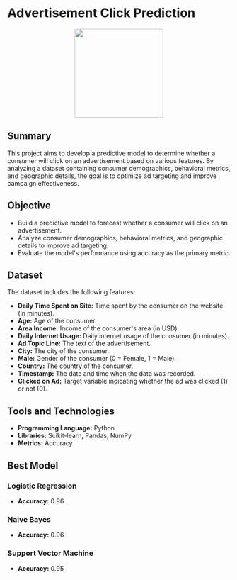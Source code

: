 # Advertisement Click Prediction

<p align="center">
  <img src="https://github.com/user-attachments/assets/65c662c9-41dd-4ba7-9c02-007451115bcf" height="200"/>
</p>

## Summary
This project aims to develop a predictive model to determine whether a consumer will click on an advertisement based on various features. By analyzing a dataset containing consumer demographics, behavioral metrics, and geographic details, the goal is to optimize ad targeting and improve campaign effectiveness.

## Objective
- Build a predictive model to forecast whether a consumer will click on an advertisement.
- Analyze consumer demographics, behavioral metrics, and geographic details to improve ad targeting.
- Evaluate the model's performance using accuracy as the primary metric.

## Dataset
The dataset includes the following features:

- **Daily Time Spent on Site:** Time spent by the consumer on the website (in minutes).
- **Age:** Age of the consumer.
- **Area Income:** Income of the consumer's area (in USD).
- **Daily Internet Usage:** Daily internet usage of the consumer (in minutes).
- **Ad Topic Line:** The text of the advertisement.
- **City:** The city of the consumer.
- **Male:** Gender of the consumer (0 = Female, 1 = Male).
- **Country:** The country of the consumer.
- **Timestamp:** The date and time when the data was recorded.
- **Clicked on Ad:** Target variable indicating whether the ad was clicked (1) or not (0).

## Tools and Technologies
- **Programming Language:** Python
- **Libraries:** Scikit-learn, Pandas, NumPy
- **Metrics:** Accuracy

## Best Model

### Logistic Regression
- **Accuracy:** 0.96

### Naive Bayes
- **Accuracy:** 0.96

### Support Vector Machine
- **Accuracy:** 0.95
